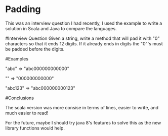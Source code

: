 # Padding
This was an interview question I had recently, I used the example to write a solution in Scala and Java to compare the languages.

#Interview Question
Given a string, write a method that will pad it with "0" characters so that it ends 12 digits. If it already ends in digits the "0"'s must be padded before the digits.

#Examples

"abc" => "abc000000000000"

"" => "000000000000"

"abc123" => "abc000000000123"

#Conclusions

The scala version was more consise in terms of lines, easier to write, and much easier to read!

For the future, maybe I should try java 8's features to solve this as the new library functions would help.
